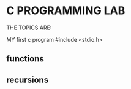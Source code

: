 # C PROGRAMMING LAB
THE TOPICS ARE:

MY first c program
#include <stdio.h>

## functions
## recursions
